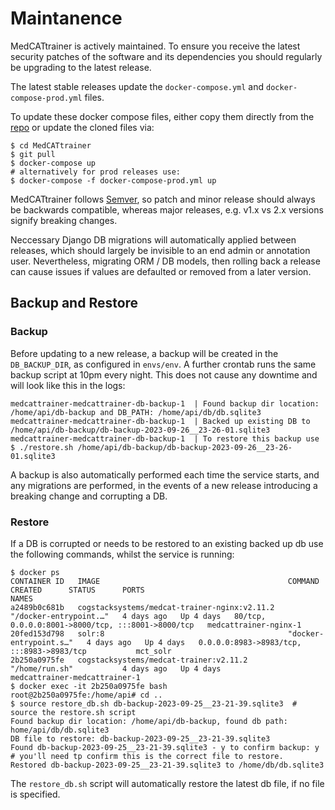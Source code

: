 # Maintanence

MedCATtrainer is actively maintained. To ensure you receive the latest
security patches of the software and its dependencies you should regularly
be upgrading to the latest release.

The latest stable releases update the `docker-compose.yml` and `docker-compose-prod.yml` files.

To update these docker compose files, either copy them directly from the [repo](https://github.com/CogStack/MedCATtrainer)
or update the cloned files via:

```shell
$ cd MedCATtrainer
$ git pull
$ docker-compose up
# alternatively for prod releases use:
$ docker-compose -f docker-compose-prod.yml up
```

MedCATtrainer follows [Semver](https://semver.org/), so patch and minor release should always be backwards compatible, 
whereas major releases, e.g. v1.x vs 2.x versions signify breaking changes. 

Neccessary Django DB migrations will automatically applied between releases, which should largely be invisible to an end admin 
or annotation user. Nevertheless, migrating ORM / DB models, then rolling back a release can cause issues if values are defaulted 
or removed from a later version. 

## Backup and Restore

### Backup
Before updating to a new release, a backup will be created in the `DB_BACKUP_DIR`, as configured in `envs/env`.
A further crontab runs the same backup script at 10pm every night. This does not cause any downtime and will look like
this in the logs:
```shell
medcattrainer-medcattrainer-db-backup-1  | Found backup dir location: /home/api/db-backup and DB_PATH: /home/api/db/db.sqlite3
medcattrainer-medcattrainer-db-backup-1  | Backed up existing DB to /home/api/db-backup/db-backup-2023-09-26__23-26-01.sqlite3
medcattrainer-medcattrainer-db-backup-1  | To restore this backup use $ ./restore.sh /home/api/db-backup/db-backup-2023-09-26__23-26-01.sqlite3
```

A backup is also automatically performed each time the service starts, and any migrations are performed, in the events of a new release
introducing a breaking change and corrupting a DB.

### Restore
If a DB is corrupted or needs to be restored to an existing backed up db use the following commands, whilst the service is running:

```shell
$ docker ps
CONTAINER ID   IMAGE                                          COMMAND                  CREATED      STATUS      PORTS                                               NAMES
a2489b0c681b   cogstacksystems/medcat-trainer-nginx:v2.11.2   "/docker-entrypoint.…"   4 days ago   Up 4 days   80/tcp, 0.0.0.0:8001->8000/tcp, :::8001->8000/tcp   medcattrainer-nginx-1
20fed153d798   solr:8                                         "docker-entrypoint.s…"   4 days ago   Up 4 days   0.0.0.0:8983->8983/tcp, :::8983->8983/tcp           mct_solr
2b250a0975fe   cogstacksystems/medcat-trainer:v2.11.2         "/home/run.sh"           4 days ago   Up 4 days                                                       medcattrainer-medcattrainer-1
$ docker exec -it 2b250a0975fe bash
root@2b250a0975fe:/home/api# cd ..
$ source restore_db.sh db-backup-2023-09-25__23-21-39.sqlite3  # source the restore.sh script
Found backup dir location: /home/api/db-backup, found db path: home/api/db/db.sqlite3
DB file to restore: db-backup-2023-09-25__23-21-39.sqlite3
Found db-backup-2023-09-25__23-21-39.sqlite3 - y to confirm backup: y  # you'll need tp confirm this is the correct file to restore.
Restored db-backup-2023-09-25__23-21-39.sqlite3 to /home/db/db.sqlite3
```

The `restore_db.sh` script will automatically restore the latest db file, if no file is specified.

